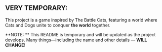 ## VERY TEMPORARY:
This project is a game inspired by The Battle Cats, featuring a world where Cats and Dogs unite to conquer **the world** together.

**NOTE: ** This README is temporary and will be updated as the project develops. Many things—including the name and other details — **WILL CHANGE!**
